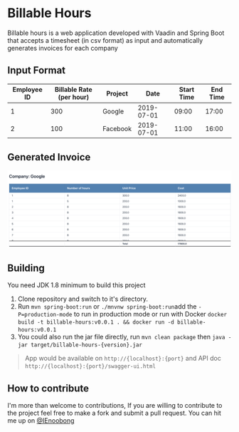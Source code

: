 # Billable Hours
Billable hours is a web application developed with Vaadin and Spring Boot that accepts a timesheet (in csv format) as
 input and automatically generates invoices for each company 

## Input Format
| Employee ID 	| Billable Rate (per hour) 	| Project  	| Date       	| Start Time 	| End Time 	|
|-------------	|--------------------------	|----------	|------------	|------------	|----------	|
| 1           	| 300                      	| Google   	| 2019-07-01 	| 09:00      	| 17:00    	|
| 2           	| 100                      	| Facebook 	| 2019-07-01 	| 11:00      	| 16:00    	|

## Generated Invoice
![Generated Invoice](invoice_output.png)

## Building
You need JDK 1.8 minimum to build this project

1. Clone repository and switch to it's directory.
2. Run `mvn spring-boot:run` or `./mnvnw spring-boot:run`add the `-P=production-mode` to run in production mode or run
 with Docker `docker build -t billable-hours:v0.0.1 . && docker run -d billable-hours:v0.0.1`
3. You could also run the jar file directly, run `mvn clean package` then `java -jar target/billable-hours-{version}.jar`
    
 > App would be available on `http://{localhost}:{port}` and API doc `http://{localhost}:{port}/swagger-ui.html`

 


## How to contribute
I'm more than welcome to contributions, If you are willing to contribute to the project feel free to make a fork and submit a pull request. You can hit me up on [@IEnoobong](https://twitter.com/IEnoobong)
